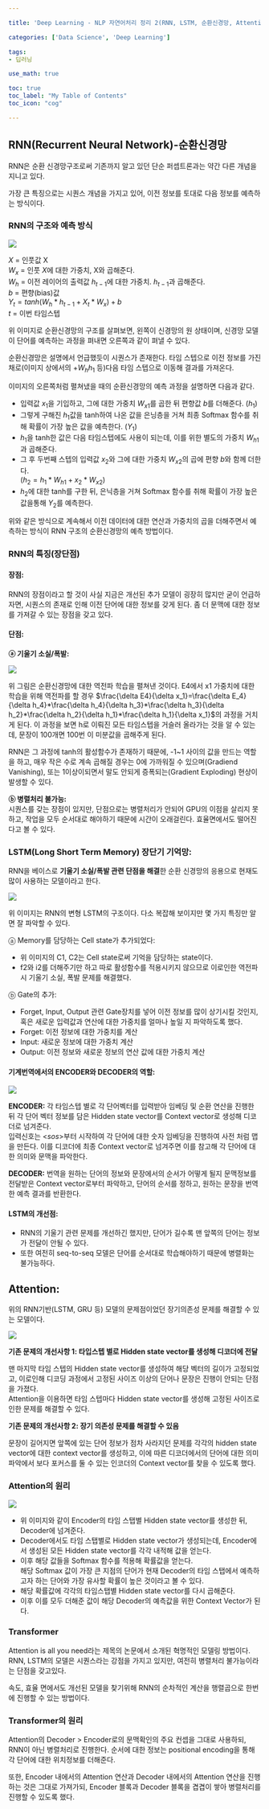 ```yaml
---

title: 'Deep Learning - NLP 자연어처리 정리 2(RNN, LSTM, 순환신경망, Attention)'

categories: ['Data Science', 'Deep Learning']

tags: 
- 딥러닝

use_math: true

toc: true
toc_label: "My Table of Contents"
toc_icon: "cog"

---
```


## RNN(Recurrent Neural Network)-순환신경망

RNN은 순환 신경망구조로써 기존까지 알고 있던 단순 퍼셉트론과는 약간 다른 개념을 지니고 있다.

가장 큰 특징으로는 시퀀스 개념을 가지고 있어, 이전 정보를 토대로 다음 정보를 예측하는 방식이다. 

### RNN의 구조와 예측 방식


![](https://images.velog.io/images/dlskawns/post/df9cb9fb-97bc-4dad-b0d5-de20f7232021/image.png)

$X$ = 인풋값 X  
$W_x$ = 인풋 $X$에 대한 가중치, X와 곱해준다.  
$W_h$ = 이전 레이어의 출력값 $h_{t-1}$에 대한 가중치. $h_{t-1}$과 곱해준다.   
$b$ = 편향(bias)값  
$Y_t=tanh(W_h*h_{t-1}+X_t*W_x)+b$  
$t$ =  이번 타임스텝  



위 이미지로 순환신경망의 구조를 살펴보면, 왼쪽이 신경망의 원 상태이며, 신경망 모델이 단어를 예측하는 과정을 펴내면 오른쪽과 같이 펴낼 수 있다.  

순환신경망은 설명에서 언급했듯이 시퀀스가 존재한다. 타임 스텝으로 이전 정보를 가진 채로(이미지 상에서의 +$W_hh_1$ 등)다음 타임 스텝으로 이동해 결과를 가져온다.  


이미지의 오른쪽처럼 펼쳐냈을 때의 순환신경망의 예측 과정을 설명하면 다음과 같다.  
* 입력값 $x_1$을 기입하고, 그에 대한 가중치 $W_{x1}$를 곱한 뒤 편향값 $b$를 더해준다. ($h_1$)  
* 그렇게 구해진 $h_1$값을 tanh하여 나온 값을 은닝층을 거쳐 최종 Softmax 함수를 취해 확률이 가장 높은 값을 예측한다. ($Y_1$)  
* $h_1$을 tanh한 값은 다음 타임스텝에도 사용이 되는데, 이를 위한 별도의 가중치 $W_{h1}$과 곱해준다.  
* 그 후 두번째 스텝의 입력값 $x_2$와 그에 대한 가중치 $W_{x2}$의 곱에 편향 $b$와 함께 더한다.   
($h_2 = h_1*W_{h1} + x_2*W_{x2}$)  
* $h_2$에 대한 tanh를 구한 뒤, 은닉층을 거쳐 Softmax 함수를 취해 확률이 가장 높은 값을통해 $Y_2$를 예측한다.  

위와 같은 방식으로 계속해서 이전 데이터에 대한 연산과 가중치의 곱을 더해주면서 예측하는 방식이 RNN 구조의 순환신경망의 예측 방법이다.  

### RNN의 특징(장단점)
#### 장점:
RNN의 장점이라고 할 것이 사실 지금은 개선된 추가 모델이 굉장히 많지만 굳이 언급하자면, 시퀀스의 존재로 인해 이전 단어에 대한 정보를 갖게 된다. 좀 더 문맥에 대한 정보를 가져갈 수 있는 장점을 갖고 있다.  

#### 단점:
**ⓐ 기울기 소실/폭발:**  

![](https://images.velog.io/images/dlskawns/post/e183dc4e-fff2-4731-bd0f-d3776f5ac16e/image.png)

위 그림은 순환신경망에 대한 역전파 학습을 펼쳐낸 것이다. E4에서 x1 가중치에 대한 학습을 위해 역전파를 할 경우 $\frac{\delta E4}{\delta x_1}=\frac{\delta E_4}{\delta h_4}*\frac{\delta h_4}{\delta h_3}*\frac{\delta h_3}{\delta h_2}*\frac{\delta h_2}{\delta h_1}*\frac{\delta h_1}{\delta x_1}$의 과정을 거치게 된다. 이 과정을 보면 h로 이뤄진 모든 타임스텝을 거슬러 올라가는 것을 알 수 있는데, 문장이 100개면 100번 이 미분값을 곱해주게 된다.   

RNN은 그 과정에 tanh의 활성함수가 존재하기 때문에, -1~1 사이의 값을 만드는 역할을 하고, 매우 작은 수로 계속 곱해질 경우는 0에 가까워질 수 있으며(Gradiend Vanishing), 또는 1이상이되면서 말도 안되게 증폭되는(Gradient Exploding) 현상이 발생할 수 있다.  

**ⓑ 병렬처리 불가능:**  
시퀀스를 갖는 장점이 있지만, 단점으로는 병렬처리가 안되어 GPU의 이점을 살리지 못하고, 작업을 모두 순서대로 해야하기 때문에 시간이 오래걸린다. 효율면에서도 떨어진다고 볼 수 있다.  

### LSTM(Long Short Term Memory) 장단기 기억망:

RNN을 베이스로 **기울기 소실/폭발 관련 단점을 해결**한 순환 신경망의 응용으로 현재도 많이 사용하는 모델이라고 한다.  

![](https://images.velog.io/images/dlskawns/post/0ccfd39c-71e2-4dae-80b9-6055b881b490/image.png)  

위 이미지는 RNN의 변형 LSTM의 구조이다. 다소 복잡해 보이지만 몇 가지 특징만 알면 잘 파악할 수 있다.  

ⓐ Memory를 담당하는 Cell state가 추가되었다:   
* 위 이미지의 C1, C2는 Cell state로써 기억을 담당하는 state이다.  
* f2와 i2를 더해주기만 하고 따로 활성함수를 적용시키지 않으므로 이로인한 역전파 시 기울기 소실, 폭발 문제를 해결했다.  

ⓑ Gate의 추가:  
* Forget, Input, Output 관련 Gate장치를 넣어 이전 정보를 많이 상기시킬 것인지, 혹은 새로운 입력값과 연산에 대한 가중치를 얼마나 높일 지 파악하도록 했다.  
* Forget: 이전 정보에 대한 가중치를 계산  
* Input: 새로운 정보에 대한 가중치 계산  
* Output: 이전 정보와 새로운 정보의 연산 값에 대한 가중치 계산  

#### 기계번역에서의 ENCODER와 DECODER의 역할:

![](https://images.velog.io/images/dlskawns/post/711ac802-3b85-4d8c-8bd6-d5627ea7115c/image.png)  

**ENCODER:**
각 타임스텝 별로 각 단어벡터를 입력받아 임베딩 및 순환 연산을 진행한 뒤 각 단어 벡터 정보를 담은 Hidden state vector를 Context vector로 생성해 디코더로 넘겨준다.  
입력신호는 <$sos$>부터 시작하여 각 단어에 대한 숫자 임베딩을 진행하여 사전 처럼 맵을 만든다. 이를 디코더에 최종 Context vector로 넘겨주면 이를 참고해 각 단어에 대한 의미와 문맥을 파악한다.  
  
**DECODER:**
번역을 원하는 단어의 정보와 문장에서의 순서가 어떻게 될지 문맥정보를 전달받은 Context vector로부터 파악하고, 단어의 순서를 정하고, 원하는 문장을 번역한 예측 결과를 반환한다.  

#### LSTM의 개선점:
* RNN의 기울기 관련 문제를 개선하긴 했지만, 단어가 길수록 맨 앞쪽의 단어는 정보가 전달이 안될 수 있다.  
* 또한 여전히 seq-to-seq 모델은 단어를 순서대로 학습해야하기 때문에 병렬화는 불가능하다.  

 
## Attention:
위의 RNN기반(LSTM, GRU 등) 모델의 문제점이었던 장기의존성 문제를 해결할 수 있는 모델이다.  

![](https://images.velog.io/images/dlskawns/post/f4a9134e-55b4-46c1-8a72-4933f0055eeb/image.png)

**기존 문제의 개선사항 1: 타입스텝 별로 Hidden state vector를 생성해 디코더에 전달**
  
맨 마지막 타임 스텝의 Hidden state vector를 생성하여 해당 벡터의 길이가 고정되었고, 이로인해 디코딩 과정에서 고정된 사이즈 이상의 단어나 문장은 진행이 안되는 단점을 가졌다.  
Attention을 이용하면 타임 스텝마다 Hidden state vector를 생성해 고정된 사이즈로 인한 문제를 해결할 수 있다.  
  
**기존 문제의 개선사항 2: 장기 의존성 문제를 해결할 수 있음**

문장이 길어지면 앞쪽에 있는 단어 정보가 점차 사라지던 문제를 각각의 hidden state vector에 대한 context vector를 생성하고, 이에 따른 디코더에서의 단어에 대한 의미 파악에서 보다 포커스를 둘 수 있는 인코더의 Context vector를 찾을 수 있도록 했다.  
  
### Attention의 원리

![](https://images.velog.io/images/dlskawns/post/e1d46683-a30d-412d-b7b6-538e77c8ee57/image.png)

* 위 이미지와 같이 Encoder의 타임 스탭별 Hidden state vector를 생성한 뒤, Decoder에 넘겨준다.  
* Decoder에서도 타임 스탭별로 Hidden state vector가 생성되는데, Encoder에서 생성된 모든 Hidden state vector를 각각 내적해 값을 얻는다.  
* 이후 해당 값들을 Softmax 함수를 적용해 확률값을 얻는다.  
해당 Softmax 값이 가장 큰 지점의 단어가 현재 Decoder의 타임 스탭에서 예측하고자 하는 단어와 가장 유사할 확률이 높은 것이라고 볼 수 있다.  
* 해당 확률값에 각각의 타임스탭별 Hidden state vector를 다시 곱해준다.  
* 이후 이를 모두 더해준 값이 해당 Decoder의 예측값을 위한 Context Vector가 된다.  

### Transformer  
Attention is all you need라는 제목의 논문에서 소개된 혁명적인 모델링 방법이다. RNN, LSTM의 모델은 시퀀스라는 강점을 가지고 있지만, 여전히 병렬처리 불가능이라는 단점을 갖고있다.   

속도, 효율 면에서도 개선된 모델을 찾기위해 RNN의 순차적인 계산을 행렬곱으로 한번에 진행할 수 있는 방법이다.  

### Transformer의 원리
Attention의 Decoder > Encoder로의 문맥확인의 주요 컨셉을 그대로 사용하되, RNN이 아닌 병렬처리로 진행한다. 순서에 대한 정보는 positional encoding을 통해 각 단어에 대한 위치정보를 더해준다.  

또한, Encoder 내에서의 Attention 연산과 Decoder 내에서의 Attention 연산을 진행하는 것은 그대로 가져가되, Encoder 블록과 Decoder 블록을 겹겹이 쌓아 병렬처리를 진행할 수 있도록 했다.  
